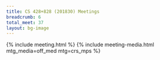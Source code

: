 ```yaml
---
title: CS 428+828 (201830) Meetings
breadcrumb: 6
total_meet: 37
layout: bg-image
---
```

{% include meeting.html %}
{% include meeting-media.html mtg_media=off_med mtg=crs_mps %}
